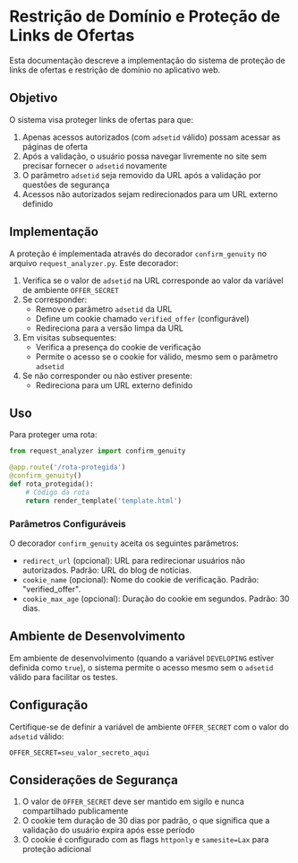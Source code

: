 # Restrição de Domínio e Proteção de Links de Ofertas

Esta documentação descreve a implementação do sistema de proteção de links de ofertas e restrição de domínio no aplicativo web.

## Objetivo

O sistema visa proteger links de ofertas para que:

1. Apenas acessos autorizados (com `adsetid` válido) possam acessar as páginas de oferta
2. Após a validação, o usuário possa navegar livremente no site sem precisar fornecer o `adsetid` novamente
3. O parâmetro `adsetid` seja removido da URL após a validação por questões de segurança
4. Acessos não autorizados sejam redirecionados para um URL externo definido

## Implementação

A proteção é implementada através do decorador `confirm_genuity` no arquivo `request_analyzer.py`. Este decorador:

1. Verifica se o valor de `adsetid` na URL corresponde ao valor da variável de ambiente `OFFER_SECRET`
2. Se corresponder:
   - Remove o parâmetro `adsetid` da URL
   - Define um cookie chamado `verified_offer` (configurável)
   - Redireciona para a versão limpa da URL
3. Em visitas subsequentes:
   - Verifica a presença do cookie de verificação
   - Permite o acesso se o cookie for válido, mesmo sem o parâmetro `adsetid`
4. Se não corresponder ou não estiver presente:
   - Redireciona para um URL externo definido

## Uso

Para proteger uma rota:

```python
from request_analyzer import confirm_genuity

@app.route('/rota-protegida')
@confirm_genuity()
def rota_protegida():
    # Código da rota
    return render_template('template.html')
```

### Parâmetros Configuráveis

O decorador `confirm_genuity` aceita os seguintes parâmetros:

- `redirect_url` (opcional): URL para redirecionar usuários não autorizados. Padrão: URL do blog de notícias.
- `cookie_name` (opcional): Nome do cookie de verificação. Padrão: "verified_offer".
- `cookie_max_age` (opcional): Duração do cookie em segundos. Padrão: 30 dias.

## Ambiente de Desenvolvimento

Em ambiente de desenvolvimento (quando a variável `DEVELOPING` estiver definida como `true`), o sistema permite o acesso mesmo sem o `adsetid` válido para facilitar os testes.

## Configuração

Certifique-se de definir a variável de ambiente `OFFER_SECRET` com o valor do `adsetid` válido:

```
OFFER_SECRET=seu_valor_secreto_aqui
```

## Considerações de Segurança

1. O valor de `OFFER_SECRET` deve ser mantido em sigilo e nunca compartilhado publicamente
2. O cookie tem duração de 30 dias por padrão, o que significa que a validação do usuário expira após esse período
3. O cookie é configurado com as flags `httponly` e `samesite=Lax` para proteção adicional